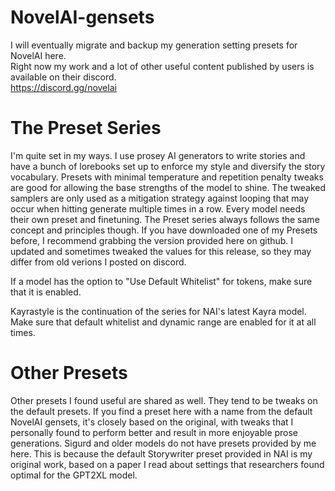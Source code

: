 # NovelAI-gensets
I will eventually migrate and backup my generation setting presets for NovelAI here.  
Right now my work and a lot of other useful content published by users is available on their discord.  
https://discord.gg/novelai

# The Preset Series
I'm quite set in my ways. I use prosey AI generators to write stories and have a bunch of lorebooks set up to enforce my style and diversify the story vocabulary. Presets with minimal temperature and repetition penalty tweaks are good for allowing the base strengths of the model to shine. The tweaked samplers are only used as a mitigation strategy against looping that may occur when hitting generate multiple times in a row. Every model needs their own preset and finetuning. The Preset series always follows the same concept and principles though. If you have downloaded one of my Presets before, I recommend grabbing the version provided here on github. I updated and sometimes tweaked the values for this release, so they may differ from old verions I posted on discord.  

If a model has the option to "Use Default Whitelist" for tokens, make sure that it is enabled.  
  
Kayrastyle is the continuation of the series for NAI's latest Kayra model. Make sure that default whitelist and dynamic range are enabled for it at all times.

# Other Presets
Other presets I found useful are shared as well. They tend to be tweaks on the default presets. If you find a preset here with a name from the default NovelAI gensets, it's closely based on the original, with tweaks that I personally found to perform better and result in more enjoyable prose generations.
Sigurd and older models do not have presets provided by me here. This is because the default Storywriter preset provided in NAI is my original work, based on a paper I read about settings that researchers found optimal for the GPT2XL model.
